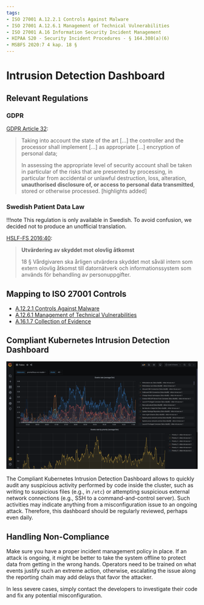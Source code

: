 ```yaml
---
tags:
- ISO 27001 A.12.2.1 Controls Against Malware
- ISO 27001 A.12.6.1 Management of Technical Vulnerabilities
- ISO 27001 A.16 Information Security Incident Management
- HIPAA S20 - Security Incident Procedures - § 164.308(a)(6)
- MSBFS 2020:7 4 kap. 18 §
---
```

# Intrusion Detection Dashboard

## Relevant Regulations

### GDPR

[GDPR Article 32](https://gdpr.fan/a32):

> Taking into account the state of the art [...] the controller and the processor shall implement [...] as appropriate [...] encryption of personal data;
>
> In assessing the appropriate level of security account shall be taken in particular of the risks that are presented by processing, in particular from accidental or unlawful destruction, loss, alteration, **unauthorised disclosure of, or access to personal data transmitted**, stored or otherwise processed. [highlights added]

### Swedish Patient Data Law

!!!note
    This regulation is only available in Swedish. To avoid confusion, we decided not to produce an unofficial translation.

[HSLF-FS 2016:40](https://www.socialstyrelsen.se/globalassets/sharepoint-dokument/artikelkatalog/foreskrifter-och-allmanna-rad/2016-4-44.pdf):

> **Utvärdering av skyddet mot olovlig åtkomst**
>
> 18 § Vårdgivaren ska årligen utvärdera skyddet mot såväl intern som extern olovlig åtkomst till datornätverk och informationssystem som används för behandling av personuppgifter.

## Mapping to ISO 27001 Controls

* [A.12.2.1 Controls Against Malware](https://www.isms.online/iso-27001/annex-a-12-operations-security/)
* [A.12.6.1 Management of Technical Vulnerabilities](https://www.isms.online/iso-27001/annex-a-12-operations-security/)
* [A.16.1.7 Collection of Evidence](https://www.isms.online/iso-27001/annex-a-16-information-security-incident-management/)

## Compliant Kubernetes Intrusion Detection Dashboard

![Intrusion Detection Dashboard](img/intrusion-detection.png)

The Compliant Kubernetes Intrusion Detection Dashboard allows to quickly audit any suspicious activity performed by code inside the cluster, such as writing to suspicious files (e.g., in `/etc`) or attempting suspicious external network connections (e.g., SSH to a command-and-control server). Such activities may indicate anything from a misconfiguration issue to an ongoing attack. Therefore, this dashboard should be regularly reviewed, perhaps even daily.

## Handling Non-Compliance

Make sure you have a proper incident management policy in place. If an attack is ongoing, it might be better to take the system offline to protect data from getting in the wrong hands. Operators need to be trained on what events justify such an extreme action, otherwise, escalating the issue along the reporting chain may add delays that favor the attacker.

In less severe cases, simply contact the developers to investigate their code and fix any potential misconfiguration.
